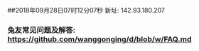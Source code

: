 ##2018年09月28日07时12分07秒 新址: 142.93.180.207
### 兔友常见问题及解答: https://github.com/wanggonging/d/blob/w/FAQ.md
